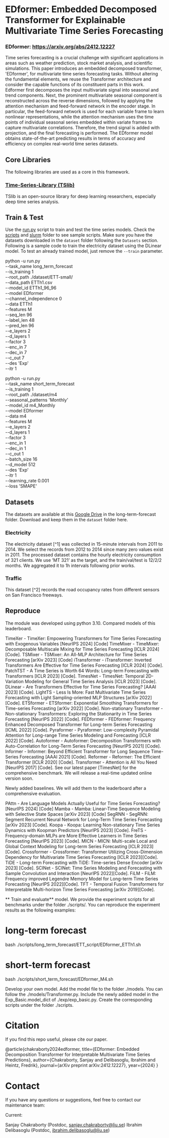 # EDformer: Embedded Decomposed Transformer for Explainable Multivariate Time Series Forecasting
### EDformer: https://arxiv.org/abs/2412.12227
Time series forecasting is a crucial challenge with significant applications in areas such as weather prediction, stock market analysis, and scientific simulations. This paper introduces an embedded decomposed transformer, 'EDformer', for multivariate time series forecasting tasks. Without altering the fundamental elements, we reuse the Transformer architecture and consider the capable functions of its constituent parts in this work. Edformer first decomposes the input multivariate signal into seasonal and trend components. Next, the prominent multivariate seasonal component is reconstructed across the reverse dimensions, followed by applying the attention mechanism and feed-forward network in the encoder stage. In particular, the feed-forward network is used for each variable frame to learn nonlinear representations, while the attention mechanism uses the time points of individual seasonal series embedded within variate frames to capture multivariate correlations. Therefore, the trend signal is added with projection, and the final forecasting is performed. The EDformer model obtains state-of-the-art predicting results in terms of accuracy and efficiency on complex real-world time series datasets.

## Core Libraries
The following libraries are used as a core in this framework.

### [Time-Series-Library (TSlib)](https://github.com/thuml/Time-Series-Library)

TSlib is an open-source library for deep learning researchers, especially deep time series analysis.

## Train & Test

Use the [run.py](/run.py) script to train and test the time series models. Check the [scripts](/scripts/) and [slurm](/slurm/) folder to see sample scripts. Make sure you have the datasets downloaded in the `dataset` folder following the `Datasets` section. Following is a sample code to train the electricity dataset using the DLinear model. To test an already trained model, just remove the `--train` parameter.

python -u run.py \
  --task_name long_term_forecast \
  --is_training 1 \
  --root_path ./dataset/ETT-small/ \
  --data_path ETTh1.csv \
  --model_id ETTh1_96_96 \
  --model EDformer\
  --channel_independence 0 \
  --data ETTh1 \
  --features M \
  --seq_len 96 \
  --label_len 48 \
  --pred_len 96 \
  --e_layers 2 \
  --d_layers 1 \
  --factor 3 \
  --enc_in 7 \
  --dec_in 7 \
  --c_out 7 \
  --des 'Exp' \
  --itr 1

python -u run.py \
  --task_name short_term_forecast \
  --is_training 1 \
  --root_path ./dataset/m4 \
  --seasonal_patterns 'Monthly' \
  --model_id m4_Monthly \
  --model EDformer \
  --data m4 \
  --features M \
  --e_layers 2 \
  --d_layers 1 \
  --factor 3 \
  --enc_in 1 \
  --dec_in 1 \
  --c_out 1 \
  --batch_size 16 \
  --d_model 512 \
  --des 'Exp' \
  --itr 1 \
  --learning_rate 0.001 \
  --loss 'SMAPE'
  
## Datasets

The datasets are available at this [Google Drive](https://drive.google.com/drive/folders/13Cg1KYOlzM5C7K8gK8NfC-F3EYxkM3D2?usp=sharing) in the long-term-forecast folder. Download and keep them in the `dataset` folder here. 

### Electricity

The electricity dataset [^1] was collected in 15-minute intervals from 2011 to 2014. We select the records from 2012 to 2014 since many zero values exist in 2011. The processed dataset contains the hourly electricity consumption of 321 clients. We use ’MT 321’ as the target, and the train/val/test is 12/2/2 months. We aggregated it to 1h intervals following prior works.  

### Traffic

This dataset [^2] records the road occupancy rates from different sensors on San Francisco freeways.

## Reproduce

The module was developed using python 3.10.
Compared models of this leaderboard. 

 TimeXer - TimeXer: Empowering Transformers for Time Series Forecasting with Exogenous Variables [NeurIPS 2024] [Code]
 TimeMixer - TimeMixer: Decomposable Multiscale Mixing for Time Series Forecasting [ICLR 2024] [Code].
 TSMixer - TSMixer: An All-MLP Architecture for Time Series Forecasting [arXiv 2023] [Code]
 iTransformer - iTransformer: Inverted Transformers Are Effective for Time Series Forecasting [ICLR 2024] [Code].
 PatchTST - A Time Series is Worth 64 Words: Long-term Forecasting with Transformers [ICLR 2023] [Code].
 TimesNet - TimesNet: Temporal 2D-Variation Modeling for General Time Series Analysis [ICLR 2023] [Code].
 DLinear - Are Transformers Effective for Time Series Forecasting? [AAAI 2023] [Code].
 LightTS - Less Is More: Fast Multivariate Time Series Forecasting with Light Sampling-oriented MLP Structures [arXiv 2022] [Code].
 ETSformer - ETSformer: Exponential Smoothing Transformers for Time-series Forecasting [arXiv 2022] [Code].
 Non-stationary Transformer - Non-stationary Transformers: Exploring the Stationarity in Time Series Forecasting [NeurIPS 2022] [Code].
 FEDformer - FEDformer: Frequency Enhanced Decomposed Transformer for Long-term Series Forecasting [ICML 2022] [Code].
 Pyraformer - Pyraformer: Low-complexity Pyramidal Attention for Long-range Time Series Modeling and Forecasting [ICLR 2022] [Code].
 Autoformer - Autoformer: Decomposition Transformers with Auto-Correlation for Long-Term Series Forecasting [NeurIPS 2021] [Code].
 Informer - Informer: Beyond Efficient Transformer for Long Sequence Time-Series Forecasting [AAAI 2021] [Code].
 Reformer - Reformer: The Efficient Transformer [ICLR 2020] [Code].
 Transformer - Attention is All You Need [NeurIPS 2017] [Code].
See our latest paper [TimesNet] for the comprehensive benchmark. We will release a real-time updated online version soon.

Newly added baselines. We will add them to the leaderboard after a comprehensive evaluation.

 PAttn - Are Language Models Actually Useful for Time Series Forecasting? [NeurIPS 2024] [Code]
 Mamba - Mamba: Linear-Time Sequence Modeling with Selective State Spaces [arXiv 2023] [Code]
 SegRNN - SegRNN: Segment Recurrent Neural Network for Long-Term Time Series Forecasting [arXiv 2023] [Code].
 Koopa - Koopa: Learning Non-stationary Time Series Dynamics with Koopman Predictors [NeurIPS 2023] [Code].
 FreTS - Frequency-domain MLPs are More Effective Learners in Time Series Forecasting [NeurIPS 2023] [Code].
 MICN - MICN: Multi-scale Local and Global Context Modeling for Long-term Series Forecasting [ICLR 2023][Code].
 Crossformer - Crossformer: Transformer Utilizing Cross-Dimension Dependency for Multivariate Time Series Forecasting [ICLR 2023][Code].
 TiDE - Long-term Forecasting with TiDE: Time-series Dense Encoder [arXiv 2023] [Code].
 SCINet - SCINet: Time Series Modeling and Forecasting with Sample Convolution and Interaction [NeurIPS 2022][Code].
 FiLM - FiLM: Frequency improved Legendre Memory Model for Long-term Time Series Forecasting [NeurIPS 2022][Code].
 TFT - Temporal Fusion Transformers for Interpretable Multi-horizon Time Series Forecasting [arXiv 2019][Code].

** Train and evaluate** model. We provide the experiment scripts for all benchmarks under the folder ./scripts/. You can reproduce the experiment results as the following examples:
# long-term forecast
bash ./scripts/long_term_forecast/ETT_script/EDformer_ETTh1.sh
# short-term forecast
bash ./scripts/short_term_forecast/EDformer_M4.sh

Develop your own model.
Add the model file to the folder ./models. You can follow the ./models/Transformer.py. Include the newly added model in the Exp_Basic.model_dict of ./exp/exp_basic.py.
Create the corresponding scripts under the folder ./scripts.

# Citation
If you find this repo useful, please cite our paper.

@article{chakraborty2024edformer,
  title={EDformer: Embedded Decomposition Transformer for Interpretable Multivariate Time Series Predictions},
  author={Chakraborty, Sanjay and Delibasoglu, Ibrahim and Heintz, Fredrik},
  journal={arXiv preprint arXiv:2412.12227},
  year={2024}
}

# Contact
If you have any questions or suggestions, feel free to contact our maintenance team:

Current:

Sanjay Chakraborty (Postdoc, sanjay.chakraborty@liu.se)
Ibrahim Delibasoglu (Postdoc, ibrahim.delibasoglu@liu.se)
